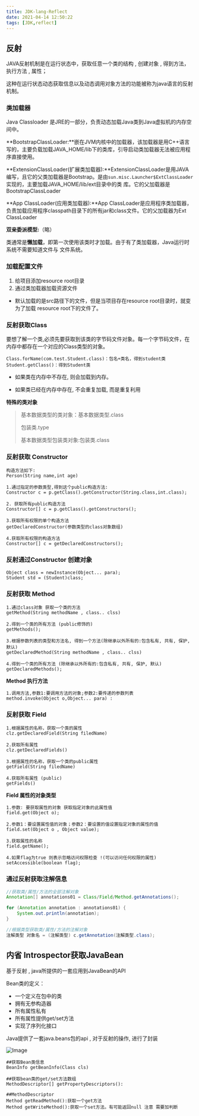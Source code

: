 ```yaml
---
title: JDK-lang-Reflect
date: 2021-04-14 12:50:22
tags: [JDK,reflect]
---
```


## 反射

JAVA反射机制是在运行状态中，获取任意一个类的结构 , 创建对象 , 得到方法，执行方法 , 属性；

这种在运行状态动态获取信息以及动态调用对象方法的功能被称为java语言的反射机制。

### 类加载器

Java Classloader 是JRE的一部分，负责动态加载Java类到Java虚拟机的内存空间中。

**BootstrapClassLoader:**嵌在JVM内核中的加载器，该加载器是用C++语言写的，主要负载加载JAVA_HOME/lib下的类库，引导启动类加载器无法被应用程序直接使用。

**ExtensionClassLoader(扩展类加载器):**ExtensionClassLoader是用JAVA编写，且它的父类加载器是Bootstrap。是由`sun.misc.Launcher$ExtClassLoader`实现的，主要加载JAVA_HOME/lib/ext目录中的类 库。它的父加载器是BootstrapClassLoader

**App ClassLoader(应用类加载器):**App ClassLoader是应用程序类加载器，负责加载应用程序classpath目录下的所有jar和class文件。它的父加载器为Ext ClassLoader

**双亲委派模型:**（略）

类通常是**懒加载**，即第一次使用该类时才加载。由于有了类加载器，Java运行时系统不需要知道文件与 文件系统。

### 加载配置文件

1. 给项目添加resource root目录
2. 通过类加载器加载资源文件

- 默认加载的是src路径下的文件，但是当项目存在resource root目录时，就变为了加载 resource root下的文件了。

### 反射获取Class

要想了解一个类,必须先要获取到该类的字节码文件对象。每一个字节码文件，在内存中都存在一个对应的Class类型的对象。

```
Class.forName(com.test.Student.class)：包名+类名，得到student类
Student.getClass()：得到Student类
```

- 如果类在内存中不存在, 则会加载到内存。

- 如果类已经在内存中存在, 不会重复加载, 而是重复利用

**特殊的类对象**

> 基本数据类型的类对象：基本数据类型.class
>
> 包装类.type
>
> 基本数据类型包装类对象:包装类.class

### 反射获取 Constructor

```
构造方法如下:
Person(String name,int age)

1.通过指定的参数类型,得到这个public构造方法:
Constructor c = p.getClass().getConstructor(String.class,int.class);

2. 获取所有public构造方法
Constructor[] c = p.getClass().getConstructors();

3.获取所有权限的单个构造方法
getDeclaredConstructor(参数类型的class对象数组)

4.获取所有权限的构造方法
Constructor[] c = getDeclaredConstructors();
```

### 反射通过Constructor 创建对象

```
Object class = newInstance(Object... para);
Student std = (Student)class;
```

### 反射获取 Method

```
1.通过class对象 获取一个类的方法
getMethod(String methodName , class.. clss)

2.得到一个类的所有方法 (public修饰的)
getMethods();

3.根据参数列表的类型和方法名, 得到一个方法(除继承以外所有的:包含私有, 共有, 保护, 默认)
getDeclaredMethod(String methodName , class.. clss)

4.得到一个类的所有方法 (除继承以外所有的:包含私有, 共有, 保护, 默认)
getDeclaredMethods();
```

**Method 执行方法**

```
1.调用方法,参数1:要调用方法的对象;参数2:要传递的参数列表
method.invoke(Object o,Object... para) :
```

 

### 反射获取 Field

```
1.根据属性的名称，获取一个类的属性
clz.getDeclaredField(String filedName)

2.获取所有属性
clz.getDeclaredFields()

3.根据属性的名称，获取一个类的public属性
getField(String filedName)

4.获取所有属性 (public)
getFields()
```

**Field 属性的对象类型**

```
1.参数: 要获取属性的对象 获取指定对象的此属性值
field.get(Object o);
   
2.参数1：要设置属性值的对象；参数2：要设置的值设置指定对象的属性的值
field.set(Object o , Object value);
   
3.获取属性的名称 
field.getName();
   
4.如果flag为true 则表示忽略访问权限检查 !(可以访问任何权限的属性)
setAccessible(boolean flag);
```

   

### 通过反射获取注解信息

```java
//获取类/属性/方法的全部注解对象
Annotation[] annotations01 = Class/Field/Method.getAnnotations();

for (Annotation annotation : annotations01) {
    System.out.println(annotation);
}

//根据类型获取类/属性/方法的注解对象
注解类型 对象名 = (注解类型) c.getAnnotation(注解类型.class);
```

## 内省 Introspector获取JavaBean

基于反射 , java所提供的一套应用到JavaBean的API

Bean类的定义：

- 一个定义在包中的类 
- 拥有无参构造器
- 所有属性私有
- 所有属性提供get/set方法
- 实现了序列化接口

Java提供了一套java.beans包的api , 对于反射的操作, 进行了封装

![Image](https://mmbiz.qpic.cn/mmbiz_png/eQPyBffYbufMhhxMFuSA30XB7aViccfX0PEZpoWVlXU9Qf2EibCia3dlsHN72X9EGdkDMMExWicL1WibZ5qVtDUs9Qw/640?wx_fmt=png&wxfrom=5&wx_lazy=1&wx_co=1)

```
##获取Bean类信息
BeanInfo getBeanInfo(Class cls)

##获取bean类的get/set方法数组
MethodDescriptor[] getPropertyDescriptors():

##MethodDescriptor
Method getReadMethod():获取一个get方法
Method getWriteMethod():获取一个set方法。有可能返回null 注意 需要加判断
```



